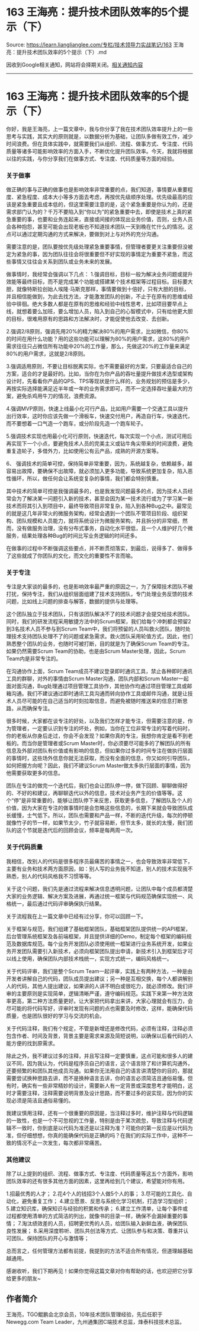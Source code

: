 # 163 王海亮：提升技术团队效率的5个提示（下） 

Source: https://learn.lianglianglee.com/专栏/技术领导力实战笔记/163 王海亮：提升技术团队效率的5个提示（下）.md

因收到Google相关通知，网站将会择期关闭。[相关通知内容](https://lumendatabase.org/notices/44265620)

---

# 163 王海亮：提升技术团队效率的5个提示（下）

你好，我是王海亮，上一篇文章中，我与你分享了我在技术团队效率提升上的一些思考与实践，其实大的原则就是，以数据分析为基础，让团队多做有效工作，减少时间浪费。但在具体实践中，就需要我们从组织、流程、做事方式、专注度、代码质量等诸多可能影响效率的方面入手，不断优化提升团队效率。今天，我就将根据以往的实践，与你分享我们在做事方式、专注度、代码质量等方面的经验。

### 关于做事

做正确的事与正确的做事也是影响效率非常重要的点，我们知道，事情要从重要程度、紧急程度、成本大小等多方面去考虑，再按优先级顺序处理。优先级最高的应该是紧急重要且成本低的，但这里需要注意的是，这个紧急重要是你认为的，还是需求部门认为的？千万不要陷入到“你以为”的紧急重要中去，即使是技术上真的紧急重要的事，也要和业务连起来，直接或间接的体现出业务价值，否则，业务人员会各种抱怨，甚至可能会出现老板也不知道技术团队一天到晚在忙什么的情况。这点可以通过定期沟通的方式来解决，要做到对上与对外的充分沟通。

需要注意的是，团队要按优先级处理紧急重要事情，但管理者要更关注重要但没被定为紧急的事，因为团队往往会将很重要但不好实现的事情定为重要不紧急，而这些事情又往往会关系到团队或业务未来的发展。

做事情时，我经常会强调以下几点：
1.强调目标，目标一般为解决业务问题或提升效能等最终目标，而不是完成某个功能或搭建某个技术框架等过程目标。目标要大胆，就像特斯拉创始人埃隆·马斯克那样，事情要做到十倍好，只有大胆的目标，并且相信能做到，为此去找方法，才能激发团队的创新，不止于在原有的思维或经验中徘徊。绝大多数人都是在原有的思维和经验中线性思考，比如项目要早点上线，就想着要么加班，要么增加人员，陷入到自己的心智模式中，只有给他更大胆的目标，很难用原有的思路和方法解决时，才能促使他去改变、去创新。

2.强调2/8原则，强调先用20%的精力解决80%的用户需求，比如微信，你80%的时间在用什么功能？用的这些功能可以理解为80%的用户需求，这80%的用户需求往往只占微信所有功能中20%的工作量，那么，先做这20%的工作量来满足80%的用户需求，这就是2/8原则。

3.强调适用原则，不要让目标脱离实际，也不需要最好的方案，只要最适合自己的方案，适合的才是最好的。比如，当你在为你产品的吞吐量提升做技术选型或架构设计时，先看看你产品的QPS、TPS等现状是什么样的，业务规划的预估是多少，再按实际选择能满足近半年或一年的业务需求即可，而不一定选择吞吐量最大的方案，避免杀鸡用牛刀的情况，浪费资源。

4.强调MVP原则，快速上线最小化可行产品，比如用户需要一个交通工具以提升出行效率，这时你应该先做一个滑板车，快速交付用户，再造自行车，快速迭代，而不要想着一口气造一个跑车，或分阶段先造一个跑车轮子。

5.强调技术实现也用最小化可行原则，快速迭代，每次实现一个小点，测试可用后再实现下一个小点，要避免技术人员的完美主义或钻牛角尖带来的时间浪费，避免重复造轮子，多借外力，比如使用公有云产品，成熟的开源方案等。

6、 强调技术的简单可控，保持简单非常重要，因为，系统越复杂，依赖越多，越容易出故障，要确保不出故障，就必须加入更多功能，导致系统更加复杂，陷入恶性循环，所以，做任何会让系统变复杂的事情，我们都会特别慎重。

其中技术的简单可控是我强调最多的，也是我发现问题最多的点，因为技术人员经常会为了解决某一问题引入新的技术，甚至会因为某一技术流行或为了学习某一新技术而将其引入到项目中，最终导致项目非常复杂，陷入到各种Bug之中。最常见的就是这几年非常火的微服务架构，经常会遇到一个团队不管项目阶段、组织架构、团队规模和人员能力，就将系统设计为微服务架构，并且拆分的非常细，然而，没有做服务治理，没有分布式事务，自动化水平很低，且一个人维护好几个微服务，结果处理各种Bug的时间比写业务逻辑的时间还多。

在做事的过程中不断强调这些要点，并不断贯彻落实，到最后，说得多了、做得多了这些就成了你团队的文化，而文化的重要性不言而喻。

### 关于专注

专注是大家谈的最多的，也是影响效率最严重的原因之一，为了保障技术团队不被打扰，保持专注，我们从组织层面组建了技术支持团队，专门处理业务反馈的技术问题，比如线上问题的排查与解答，数据的提供与处理等。

这个团队独立于技术团队，只有该团队解决不了的技术问题才会提交给技术团队。同时，我们的研发流程采用敏捷方法中的Scrum框架，我们给每个冲刺都会预留2到3名技术人员不参与到Scrum Team中，我们将预留的人员叫救火团队，随时处理技术支持团队处理不了的问题或紧急需求。救火团队采用轮值方式，因此，他们熟悉整个团队的业务，也随时可被打断，目的就是为了确保Scrum Team的专注。如果仍然需要Scrum Team的协助，也是由Scrum Master处理，因此，Scrum Team内是非常专注的。

在沟通协作上面，Scrum Team成员不建议登录即时通讯工具，禁止各种即时通讯工具的群聊，对外的事情由Scrum Master沟通，团队内部和Scrum Master一起面对面沟通，Bug处理通过项目管理工具协作，其他协作均通过项目管理工具或邮箱沟通。我们不建议通过即时通讯工具沟通而转向协作工具或邮件沟通，就是让技术人员尽可能的在自己适当的时刻拉取信息，而避免被随时推送来的信息打断思路，从而确保专注。

很多时候，大家都在谈专注的好处，以及我们怎样才能专注，但需要注意的是，作为管理者，一定要认识到专注的坏处，例如，当你在工位非常专注的写着代码时，你的老板从你身后走过，你会不会发现？如果你真的专注，我想你肯定是看不到老板的。而当你是管理者或Scrum Master时，你必须要尽可能多的了解团队的所有信息及外部对团队有价值或有影响的信息，但如果你过多的时间专注在做执行层面的事情时，这些场外信息你就无法获取，而没有全面的信息，你又如何引导团队，如何把握方向呢？因此，我们不建议Scrum Master做太多执行层面的事情，因为他需要获取更多的信息。

团队在专注的做完一个迭代后，我们也会让团队停一停，做下回顾、聊聊做得好的、不好的和建议，再聊聊迭代以外的信息，技术对业务产生的价值等等。这个“停”是非常重要的，能够让团队停下来反思，获取更多信息，了解团队及个人的价值，因为大家在专注的做事情时是会忽略这些信息的，长期下来就会导致团队成长缓慢，士气低下。所以，团队也需要和产品一样，不断的迭代升级，每次的停顿就像竹子的节一样，如果节太少，竹子就容易断，但节太多，就长的太慢，我们团队的这个节就是迭代后的回顾会议，频率是每两周一次。

### 关于代码质量

我相信，改别人的代码是很多程序员最痛苦的事情之一，也会导致效率非常低下，主要有业务和技术两方面原因，如：别人写的业务我不知道，别人的技术实现我不熟悉，别人的代码风格我不习惯等等。

关于这个问题，我们先是通过流程来解决信息透明问题，让团队中每个成员都清楚大家的业务逻辑、解决方案及进展，再通过统一框架与代码规范确保实现统一、风格统一，最后通过代码评审确保执行结果。

关于流程我在上一篇文章中已经有过分享，你可以回顾一下。

关于框架与规范，我们组建了基础框架团队，基础框架团队提供统一的API框架，后台管理系统框架及各前端框架，并且提供详细的Demo，制定每个框架的编码规范及数据库规范。每个业务开发团队必须使用统一框架进行业务系统开发，如果业务开发团队需要引入新技术，必须向框架团队提出申请，新技术引入到框架后才可以线上使用，确保团队内部技术栈统一，实现方式统一，编码风格统一。

关于代码评审，我们是整个Scrum Team一起评审，实践上有两种方法，一种是由开发者讲解自己的代码，团队成员提出建议；另一种是互相交换，每个人都讲解别人的代码，其他人提出建议，如果讲的人讲不明白或很吃力，就必须修改。我们评审的主要原则是实现简单，逻辑清晰严谨，遵守编码规范。实践下来第一种方法效率更高，第二种方法质量更好。让大家把代码拿出来讲，大家心理就会有压力，会尽可能的将代码写好，评审时发现有问题的点也需要及时修改，这样，能确保代码质量，也是团队很好的学习与交流的机会。

关于代码注释，我们有个规定，不管是新增还是修改代码，必须有注释，注释必须包含作者、时间及背景，背景主要是需求来源及简短说明，以确保以后看代码的人能方便的找到原需求。

除此之外，我不建议过多的注释，并且写注释一定要慎重，这点可能和很多人的建议不同，因为我认为，代码是程序员自己的语言，这个语言除了和计算机沟通外，还要频繁的和团队其他成员沟通。如果你无法用自己的语言讲清楚你的目的，那就需要尝试换种思路去讲，而不是换种语言去讲，你的语言必须简洁且通俗易懂。但有时，确实有一些非常精妙的设计，需要新人有一定背景或深度思考才能明白，这时才需要注释，注释需要说明背景及设计思路，而不要过多的说实现，因为你的实现必须是简洁且通俗易懂的。

我建议慎用注释，还有一个很重要的原因是，当注释过多时，维护注释与代码逻辑的一致性，也是一个不可忽视的工作量，特别是由于某次疏忽，导致注释与代码逻辑不一致时，你到底是以代码为准还是以注释为准？可能你的第一反应是以代码为准，但仔细想想，你真的能确保代码是正确的吗？在我们的实际工作中，这种不一致的情况不止一次发生，每次都非常痛苦。

### 其他建议

除了以上提到的组织、流程、做事方式、专注度、代码质量等这五个方面外，影响团队效率的还有很多其他方面的因素，这里再给到几个建议，希望能对你有用。

1.招最优秀的人才；
2.花4个人的钱招3个人做5个人的事；
3.尽可能的工具化、自动化，避免重复工作；
4.建立愿景、反思与系统化学习机制，打造学习型组织；
5.建立知识库，确保知识与经验的积累和传承；
6.建立工作清单，让每个事件或过程都使用清单的方式简洁的列出，就像书的目录一样，确保不会漏掉重要的事情；
7.淘汰绩效差的人员，招聘更优秀的人员，给团队输入新鲜血液，确保团队良性发展；
8.采用深度聆听、团队共创法等方式、让团队参与和决策、尊重并认可团队、保持团队的开心与激情等；

总而言之，任何管理方法都有前提，我提到的方法不适合所有情况，但道理越基础越通用。

感谢收听，我们下期再见！如果你觉得这篇文章对你有帮助的话，也欢迎把它分享给更多的朋友~

## 作者简介

王海亮，TGO鲲鹏会北京会员，10年技术团队管理经验，先后任职于Newegg.com Team Leader，九州通集团C端技术总监，烽泰科技技术总监。
